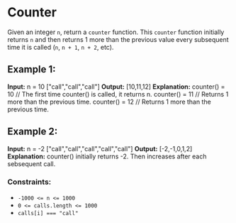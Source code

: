 # Counter

Given an integer `n`, return a `counter` function. This `counter` function initially returns `n` and then returns 1 more than the previous value every subsequent time it is called (`n`, `n + 1`, `n + 2`, etc).
 

## Example 1:

**Input:** 
n = 10 
["call","call","call"]
**Output:** [10,11,12]
**Explanation:** 
counter() = 10 // The first time counter() is called, it returns n.
counter() = 11 // Returns 1 more than the previous time.
counter() = 12 // Returns 1 more than the previous time.

## Example 2:

**Input:**
n = -2
["call","call","call","call","call"]
**Output:** [-2,-1,0,1,2]
**Explanation:** counter() initially returns -2. Then increases after each sebsequent call.
 

### Constraints:

- `-1000 <= n <= 1000`
- `0 <= calls.length <= 1000`
- `calls[i] === "call"`